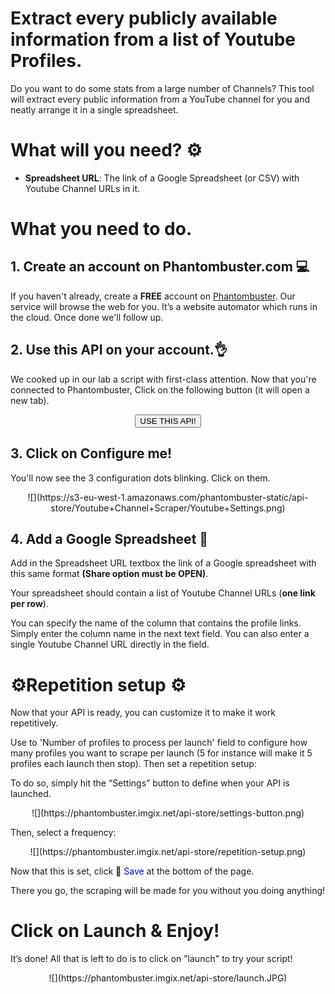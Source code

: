 # Extract every publicly available information from a list of Youtube Profiles.

Do you want to do some stats from a large number of Channels? This tool will extract every public information from a YouTube channel for you and neatly arrange it in a single spreadsheet.

# What will you need? ⚙️ 

- **Spreadsheet URL**: The link of a Google Spreadsheet (or CSV) with Youtube Channel URLs in it.

# What you need to do.
## 1. Create an account on Phantombuster.com 💻
If you haven't already, create a **FREE** account on [Phantombuster](https://phantombuster.com/register). Our service will browse the web for you. It’s a website automator which runs in the cloud. Once done we'll follow up.

## 2. Use this API on your account.👌
We cooked up in our lab a script with first-class attention.
Now that you're connected to Phantombuster, Click on the following button (it will open a new tab).

<center><button type="button" class="btn btn-warning callToAction" onclick="useThisApi()">USE THIS API!</button></center>


## 3. Click on Configure me!
You'll now see the 3 configuration dots blinking. Click on them.

<center>![](https://s3-eu-west-1.amazonaws.com/phantombuster-static/api-store/Youtube+Channel+Scraper/Youtube+Settings.png)</center>


## 4. Add a Google Spreadsheet 📑

Add in the Spreadsheet URL textbox the link of a Google spreadsheet with this same format **(Share option must be OPEN)**.

Your spreadsheet should contain a list of Youtube Channel URLs (**one link per row**).

You can specify the name of the column that contains the profile links. Simply enter the column name in the next text field.
You can also enter a single Youtube Channel URL directly in the field.

# ⚙️️Repetition setup ⚙️

Now that your API is ready, you can customize it to make it work repetitively.

Use to 'Number of profiles to process per launch' field to configure how many profiles you want to scrape per launch (5 for instance will make it 5 profiles each launch then stop). Then set a repetition setup:

To do so, simply hit the “Settings” button to define when your API is launched.

<center>![](https://phantombuster.imgix.net/api-store/settings-button.png)</center>

Then, select a frequency:

<center>![](https://phantombuster.imgix.net/api-store/repetition-setup.png)</center>

Now that this is set, click 💾 <span style="color:blue">Save</span> at the bottom of the page.

There you go, the scraping will be made for you without you doing anything!


# Click on Launch & Enjoy!
It’s done! All that is left to do is to click on "launch" to try your script!

<center>![](https://phantombuster.imgix.net/api-store/launch.JPG)</center>
